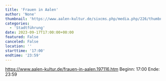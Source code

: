 ```yaml
---
title: 'Frauen in Aalen'
author: 'None'
thumbnail: 'https://www.aalen-kultur.de/sixcms.php/media.php/226/thumbnails/7%20Frauen%20in%20Aalen%20%28c%29%20Stadt%20Aalen.jpg.601498.jpg'
categories:
  - 'Stadtführung'
date: 2023-09-17T17:00:00+00:00
featured: False
canceled: False
location: ''
starttime: '17:00'
endtime: '23:59'
---
```

https://www.aalen-kultur.de/frauen-in-aalen.197116.htm
Beginn: 17:00
 Ende: 23:59